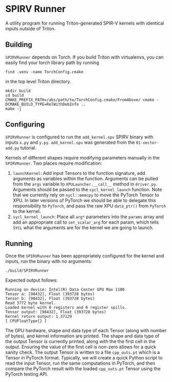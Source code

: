# SPIRV Runner

A utility program for running Triton-generated SPIR-V kernels with identical inputs outside of Triton.

## Building

`SPIRVRunner` depends on Torch. If you build Triton with virtualenvs, you can easily find your torch library path by running
```
find .venv -name TorchConfig.cmake
```
in the top level Triton directory.

```
mkdir build
cd build
CMAKE_PREFIX_PATH=/abs/path/to/TorchConfig.cmake/FromAbove/ cmake -DCMAKE_BUILD_TYPE=RelWithDebInfo ..
make -j
```

## Configuring

`SPIRVRunner` is configured to run the `add_kernel.spv` SPIRV binary with inputs `x.py` and `y.py`. `add_kernel.spv` was generated from the `01-vector-add.py` tutorial. 

Kernels of different shapes require modifying parameters manually in the `SPIRVRunner`. Two places require modification:

1. `launchKernel`: Add input Tensors to the function signature, add arguments as variables within the function. Arguments can be pulled from the `args` variable to `XPULauncher.__call__` method in `driver.py`. Arguments should be passed to the `sycl_kernel_launch` function. Note that we currently rely on `sycl::memcpy` to move the PyTorch Tensor to XPU. In later versions of PyTorch we should be able to delegate this responsibility to `PyTorch`, and pass the raw XPU `data_ptr()` from `PyTorch` to the kernel.
2. `sycl_kernel_launch`: Place all `arg*` parameters into the `params` array and add an appropriate call to `set_scalar_arg` for each param, which tells `SYCL` what the arguments are for the kernel we are going to launch. 

## Running 

Once the `SPIRVRunner` has been appropriately configured for the kernel and inputs, run the binary with no arguments:

`./build/SPIRVRunner`

Expected output follows:

```
Running on device: Intel(R) Data Center GPU Max 1100
Tensor a: [98432], Float (393728 bytes)
Tensor b: [98432], Float (393728 bytes)
Read 3772 byte kernel.
Loaded kernel with 0 registers and 0 register spills.
Tensor output: [98432], Float (393728 bytes)
Kernel return output: 1.37129
[ CPUFloatType{} ]
```

The GPU hardware, shape and data type of each Tensor (along with number of bytes), and kernel information are printed. The shape and data type of the output Tensor is currently printed, along with the the first cell in the output. Ensuring the value of the first cell is non-zero allows for a quick sanity check. The output Tensor is written to a file `cpp_outs.pt` which is a Tensor in PyTorch format. Typically, we will create a quick Python script to read the input Tensor, run the same computations in PyTorch, and then compare the PyTorch result with the loaded `cpp_outs.pt` Tensor using the PyTorch testing API. 